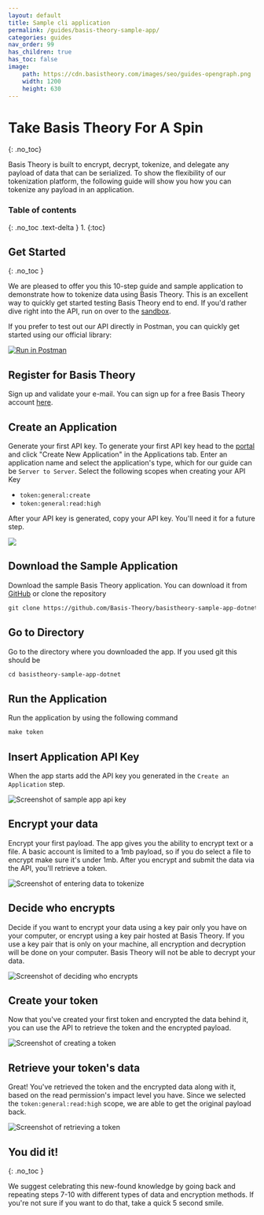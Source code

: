 ```yaml
---
layout: default
title: Sample cli application
permalink: /guides/basis-theory-sample-app/
categories: guides
nav_order: 99
has_children: true
has_toc: false
image:
    path: https://cdn.basistheory.com/images/seo/guides-opengraph.png
    width: 1200
    height: 630
---
```


# Take Basis Theory For A Spin
{: .no_toc}

Basis Theory is built to encrypt, decrypt, tokenize, and delegate any payload of data that can be serialized. To show the flexibility of our tokenization platform, the following guide will show you how you can tokenize any payload in an application.

### Table of contents
{: .no_toc .text-delta }
1. 
{:toc}

## Get Started
{: .no_toc }

We are pleased to offer you this 10-step guide and sample application to demonstrate how to tokenize data using Basis Theory. This is an excellent way to quickly get started testing Basis Theory end to end. If you'd rather dive right into the API, run on over to the [sandbox](https://portal.basistheory.com/sandbox).

If you prefer to test out our API directly in Postman, you can quickly get started using our official library: 

[![Run in Postman](https://run.pstmn.io/button.svg)](https://app.getpostman.com/run-collection/14036973-bd016246-4d82-4753-82a0-e75a07d167c9?action=collection%2Ffork&collection-url=entityId%3D14036973-bd016246-4d82-4753-82a0-e75a07d167c9%26entityType%3Dcollection%26workspaceId%3Dcca928dd-d01d-4c7d-9002-84d5f2b33a63)


## Register for Basis Theory

Sign up and validate your e-mail. You can sign up for a free Basis Theory account [here](https://portal.basistheory.com/register).

## Create an Application

Generate your first API key. To generate your first API key head to the [portal](https://portal.basistheory.com/applications) and click "Create New Application" in the Applications tab. Enter an application name and select the application's type, which for our guide can be `Server to Server`. Select the following scopes when creating your API Key

- `token:general:create`
- `token:general:read:high`

After your API key is generated, copy your API key. You'll need it for a future step.

<img src="/assets/images/quickstart/capture_api_key.png">

## Download the Sample Application

Download the sample Basis Theory application. You can download it from [GitHub](https://github.com/Basis-Theory/basistheory-sample-app-dotnet) or clone the repository

```html
git clone https://github.com/Basis-Theory/basistheory-sample-app-dotnet.git
```

## Go to Directory

Go to the directory where you downloaded the app. If you used git this should be 

```html
cd basistheory-sample-app-dotnet
```

## Run the Application

Run the application by using the following command 

```html
make token
```

## Insert Application API Key

When the app starts add the API key you generated in the `Create an Application` step.

![Screenshot of sample app api key](/assets/images/quickstart/step_1.png "Screenshot of sample app api key")

## Encrypt your data

Encrypt your first payload. The app gives you the ability to encrypt text or a file. A basic account is limited to a 1mb payload, so if you do select a file to encrypt make sure it's under 1mb. After you encrypt and submit the data via the API, you'll retrieve a token.

![Screenshot of entering data to tokenize](/assets/images/quickstart/step_2.png "Screenshot of entering data to tokenize")

## Decide who encrypts

Decide if you want to encrypt your data using a key pair only you have on your computer, or encrypt using a key pair hosted at Basis Theory. If you use a key pair that is only on your machine, all encryption and decryption will be done on your computer. Basis Theory will not be able to decrypt your data.

![Screenshot of deciding who encrypts](/assets/images/quickstart/step_3.png "Screenshot of deciding who encrypts")

## Create your token

Now that you've created your first token and encrypted the data behind it, you can use the API to retrieve the token and the encrypted payload.

![Screenshot of creating a token](/assets/images/quickstart/step_4.png "Screenshot of creating a token")

## Retrieve your token's data

Great! You've retrieved the token and the encrypted data along with it, based on the read permission's impact level you have. Since we selected the `token:general:read:high` scope, we are able to get the original payload back. 

![Screenshot of retrieving a token](/assets/images/quickstart/step_5.png "Screenshot of retrieving a token")

## You did it! 
{: .no_toc }

We suggest celebrating this new-found knowledge by going back and repeating steps 7-10 with different types of data and encryption methods. If you're not sure if you want to do that, take a quick 5 second smile.

